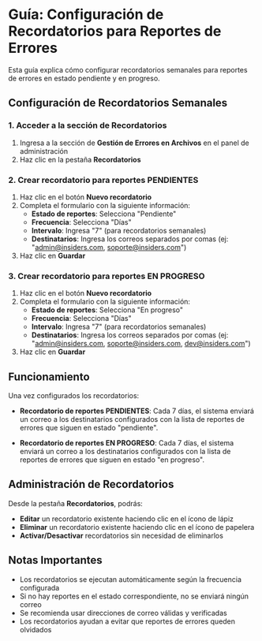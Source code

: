 # Guía: Configuración de Recordatorios para Reportes de Errores

Esta guía explica cómo configurar recordatorios semanales para reportes de errores en estado pendiente y en progreso.

## Configuración de Recordatorios Semanales

### 1. Acceder a la sección de Recordatorios

1. Ingresa a la sección de **Gestión de Errores en Archivos** en el panel de administración
2. Haz clic en la pestaña **Recordatorios**

### 2. Crear recordatorio para reportes PENDIENTES

1. Haz clic en el botón **Nuevo recordatorio**
2. Completa el formulario con la siguiente información:
   - **Estado de reportes**: Selecciona "Pendiente"
   - **Frecuencia**: Selecciona "Días"
   - **Intervalo**: Ingresa "7" (para recordatorios semanales)
   - **Destinatarios**: Ingresa los correos separados por comas (ej: "admin@insiders.com, soporte@insiders.com")
3. Haz clic en **Guardar**

### 3. Crear recordatorio para reportes EN PROGRESO

1. Haz clic en el botón **Nuevo recordatorio**
2. Completa el formulario con la siguiente información:
   - **Estado de reportes**: Selecciona "En progreso"
   - **Frecuencia**: Selecciona "Días"
   - **Intervalo**: Ingresa "7" (para recordatorios semanales)
   - **Destinatarios**: Ingresa los correos separados por comas (ej: "admin@insiders.com, soporte@insiders.com, dev@insiders.com")
3. Haz clic en **Guardar**

## Funcionamiento

Una vez configurados los recordatorios:

- **Recordatorio de reportes PENDIENTES**: Cada 7 días, el sistema enviará un correo a los destinatarios configurados con la lista de reportes de errores que siguen en estado "pendiente".

- **Recordatorio de reportes EN PROGRESO**: Cada 7 días, el sistema enviará un correo a los destinatarios configurados con la lista de reportes de errores que siguen en estado "en progreso".

## Administración de Recordatorios

Desde la pestaña **Recordatorios**, podrás:

- **Editar** un recordatorio existente haciendo clic en el ícono de lápiz
- **Eliminar** un recordatorio existente haciendo clic en el ícono de papelera
- **Activar/Desactivar** recordatorios sin necesidad de eliminarlos

## Notas Importantes

- Los recordatorios se ejecutan automáticamente según la frecuencia configurada
- Si no hay reportes en el estado correspondiente, no se enviará ningún correo
- Se recomienda usar direcciones de correo válidas y verificadas
- Los recordatorios ayudan a evitar que reportes de errores queden olvidados
